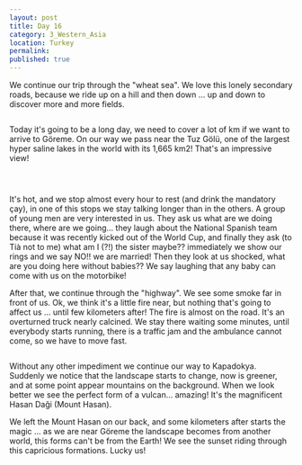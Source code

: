 ```yaml
---
layout: post
title: Day 16
category: 3_Western_Asia
location: Turkey
permalink: 
published: true
---
```


We continue our trip through the "wheat sea". We love this lonely secondary roads, because we ride up on a hill and then down ... up and down to discover more and more fields.

<p><a
href="https://lh3.googleusercontent.com/MbbKDMXaAejJgMcjV_Y58Qi1pdPNwTBuqq_fa3xO0qvi8fflnm01h5NOvYDnIHFm6dmCEGmie1PY4SrIOYuwe7xcocO_X9ICTs8gEE4iNTMZlLECZcauDL90V8DkffuByhK-MeJI58UsV9i4ZlSyZ0Rt_DjwS8LEVRC1TVmugsVZprV4pjixB7Rq8P8F_SUNax1xD3nE9avU_GvC2yl-0HVkvL8QN8ck6VtSlhtZDuPrLTjw859F2ccxzoJgNPOtJahrVNB5Zq0LHlJFghYLlYWwh4vCSYdUvmDJj4LKLsL4jaC0qObl7SS3Ghqnr2wbK_YncvkN1TYzSzEmF8yNEQU5ZSGOclOvLunJ8t-j1CsEEBdDXQ95dL4VmlIK97ocgf3JXFupJvxx6RUrFzkfniCVaAsesSdaLuQ5udiBGG96gXKYmX4k2pOFYZLvq3Sd_BbMGqpPpqWEmBwkoygt8DAfttOv3tKECHecIfdjBC8yZC9Nq-xlrfgQphYXcwLr17-QETWYLXhw2iTl7T9izImNFrFjJYGWvQQdEzIHKjo5DycWMLgikqaIT1V7Go51-fafbWoyPX3foB40g1ZQbMg0EilxrA-sS7UCi9sn4BU1Hv7QOiORejUh669NQ8bu9BVX9PqYfoKAKvOm49kBJKlYzYO5sfthhA=w978-h733-no"><img 
src="https://lh3.googleusercontent.com/MbbKDMXaAejJgMcjV_Y58Qi1pdPNwTBuqq_fa3xO0qvi8fflnm01h5NOvYDnIHFm6dmCEGmie1PY4SrIOYuwe7xcocO_X9ICTs8gEE4iNTMZlLECZcauDL90V8DkffuByhK-MeJI58UsV9i4ZlSyZ0Rt_DjwS8LEVRC1TVmugsVZprV4pjixB7Rq8P8F_SUNax1xD3nE9avU_GvC2yl-0HVkvL8QN8ck6VtSlhtZDuPrLTjw859F2ccxzoJgNPOtJahrVNB5Zq0LHlJFghYLlYWwh4vCSYdUvmDJj4LKLsL4jaC0qObl7SS3Ghqnr2wbK_YncvkN1TYzSzEmF8yNEQU5ZSGOclOvLunJ8t-j1CsEEBdDXQ95dL4VmlIK97ocgf3JXFupJvxx6RUrFzkfniCVaAsesSdaLuQ5udiBGG96gXKYmX4k2pOFYZLvq3Sd_BbMGqpPpqWEmBwkoygt8DAfttOv3tKECHecIfdjBC8yZC9Nq-xlrfgQphYXcwLr17-QETWYLXhw2iTl7T9izImNFrFjJYGWvQQdEzIHKjo5DycWMLgikqaIT1V7Go51-fafbWoyPX3foB40g1ZQbMg0EilxrA-sS7UCi9sn4BU1Hv7QOiORejUh669NQ8bu9BVX9PqYfoKAKvOm49kBJKlYzYO5sfthhA=w978-h733-no" alt=""></a></p>

Today it's going to be a long day, we need to cover a lot of km if we want to arrive to Göreme. On our way we pass near the Tuz Gölü, one of the largest hyper saline lakes in the world with its 1,665 km2! That's an impressive view!


<p><a
href="https://lh3.googleusercontent.com/RR8eP4UC_zHQPZM2nqtFgMr1hvZ3UxjWPjcID7o-sMMIVVagZR69k8tn04egDWX1th4IQ3lhMcCzlPyR6T96MK2WQTKI_VrHzlyCk8SRlWv7AoIN1zt_307hLQGrIBQsyrJsrQmbbeemDVBlorc0zMIOrgdfMRDmLdw0E_zcS2rsK6BxsxAAtZTLMGXvif5jvomWveK48FcQncjQcFJp9ajTCJ4ldtKRClw7EP7I8jXe9TRecESujggIO1hJ4tmTRY5bxyeZbCQGAgva5aF073056qkn8ZktC12UhqtdxpYBbsFaLVq-lCdecfhdBRN8cYyrrXAiD-SVFeqn1k482IvICcWcKAILiuFkvIOqi6u8XuYoqGUvmyoAIXG2qY8K-fu1pIPsMMM9Vk55ODgTPtjG4p8dRXLlrWslx0hMXv2nWtPSX464Af8x_wdWtMA2A9NuE6xtON0AAXnrjrdu25zK193AJqKtQ1kHRja8PBNLczm_fNwDO9XcAzbfvUaelhuEd8SsraCHbj_ARk0v_Lp5gKHH8H6-Zxv26NSJtf2GZH-JW-lcZp6mQLsVqs-aJBELim3_WLXQIqoitWxFGxJnxLsImmAHhY1-PFvoiWktJJ_S_blK95DxTCAPDq5kKA9VvOt_J1dwC3rbwLPP57DIrTFd4O5rZQ=w978-h733-no"><img 
src="https://lh3.googleusercontent.com/RR8eP4UC_zHQPZM2nqtFgMr1hvZ3UxjWPjcID7o-sMMIVVagZR69k8tn04egDWX1th4IQ3lhMcCzlPyR6T96MK2WQTKI_VrHzlyCk8SRlWv7AoIN1zt_307hLQGrIBQsyrJsrQmbbeemDVBlorc0zMIOrgdfMRDmLdw0E_zcS2rsK6BxsxAAtZTLMGXvif5jvomWveK48FcQncjQcFJp9ajTCJ4ldtKRClw7EP7I8jXe9TRecESujggIO1hJ4tmTRY5bxyeZbCQGAgva5aF073056qkn8ZktC12UhqtdxpYBbsFaLVq-lCdecfhdBRN8cYyrrXAiD-SVFeqn1k482IvICcWcKAILiuFkvIOqi6u8XuYoqGUvmyoAIXG2qY8K-fu1pIPsMMM9Vk55ODgTPtjG4p8dRXLlrWslx0hMXv2nWtPSX464Af8x_wdWtMA2A9NuE6xtON0AAXnrjrdu25zK193AJqKtQ1kHRja8PBNLczm_fNwDO9XcAzbfvUaelhuEd8SsraCHbj_ARk0v_Lp5gKHH8H6-Zxv26NSJtf2GZH-JW-lcZp6mQLsVqs-aJBELim3_WLXQIqoitWxFGxJnxLsImmAHhY1-PFvoiWktJJ_S_blK95DxTCAPDq5kKA9VvOt_J1dwC3rbwLPP57DIrTFd4O5rZQ=w978-h733-no" alt=""></a></p>


<p><a
href="https://lh3.googleusercontent.com/oON7jKc18iU-IRoTnhTqih3ne2KDTNwYMJG-52fmyljYiKNValr86Pprz0IYTakDVaExxZJvukn97r8JjfN5rs_Q4I73Z8pX4wkCEFkPm5hpxYgrQL1K0wD4sJ50-fXrazx0cgDXF2w37Kum-KgEFJ3JfE1mgv9xvetgiq8jaEdndqsfRiY7GRNlcIMws8c0WVg4IpokX0AqHeXR33VdI9xhigdj1MKs0zc7kgvswoEudlsr6YzLO4XKmyGOa4NOki7gDY2V4nuC2c34LQ4XsyAQRbWr4ejgwVIMIAC-fmqp1aHKC4tRUeuih2T5a3A7cbx6FpZ1gG6Nyv5jEUf9s1824vOUFa0s4I4MeCiNqCw7q0TxyTL1XtVebRShfAbtUZoYvgiPXQiVqo6_Ovo3HHvikjCRvz2ghTTk9BBJRsDuLQ99IPo0JQWyWitpRtKDsNWBB3X4EoqaZjBWjpCI0yZuU8i3R0xdLRqxbp_AZz7A61MtPf5bPZT8fNyMLQBKRqNj00KU85zoLuXPL_gkIjoTZFlJSFvWcvuNg-4R4KfrohEFJ6L-F29Da3I47ewae4FvZumupwkNLO_rf4ly_sPCjHAU_z3V9YVzbsQuav70t1enrdpU3_c8xjXPS6OtwfdmqG4sNnQFQCKDiB0PH1mE3VR1YIEPfg=w978-h733-no"><img 
src="https://lh3.googleusercontent.com/oON7jKc18iU-IRoTnhTqih3ne2KDTNwYMJG-52fmyljYiKNValr86Pprz0IYTakDVaExxZJvukn97r8JjfN5rs_Q4I73Z8pX4wkCEFkPm5hpxYgrQL1K0wD4sJ50-fXrazx0cgDXF2w37Kum-KgEFJ3JfE1mgv9xvetgiq8jaEdndqsfRiY7GRNlcIMws8c0WVg4IpokX0AqHeXR33VdI9xhigdj1MKs0zc7kgvswoEudlsr6YzLO4XKmyGOa4NOki7gDY2V4nuC2c34LQ4XsyAQRbWr4ejgwVIMIAC-fmqp1aHKC4tRUeuih2T5a3A7cbx6FpZ1gG6Nyv5jEUf9s1824vOUFa0s4I4MeCiNqCw7q0TxyTL1XtVebRShfAbtUZoYvgiPXQiVqo6_Ovo3HHvikjCRvz2ghTTk9BBJRsDuLQ99IPo0JQWyWitpRtKDsNWBB3X4EoqaZjBWjpCI0yZuU8i3R0xdLRqxbp_AZz7A61MtPf5bPZT8fNyMLQBKRqNj00KU85zoLuXPL_gkIjoTZFlJSFvWcvuNg-4R4KfrohEFJ6L-F29Da3I47ewae4FvZumupwkNLO_rf4ly_sPCjHAU_z3V9YVzbsQuav70t1enrdpU3_c8xjXPS6OtwfdmqG4sNnQFQCKDiB0PH1mE3VR1YIEPfg=w978-h733-no" alt=""></a></p>

<p><a
href="https://lh3.googleusercontent.com/aOeYK68tQyWXPoUMakb59flfnZTJvOCX-WqA0CiQhcp8AAGTUANguK_C7wKeIZSix9IOEtIx7rNI3whgQGEPIRskWDWjmV-oe3VR8vrnrzEiyMDWbjsm_e9VKbaNSLD9ClwrEoWtXQMdbpM5VONnxLP6D6smR886ZEsSjJD6495tzx_SCLkpHFkFL_yA38cbrnh1U5sBWEodZE8i2bWaoUTJs61fX1IAW1kQPWhhK_eKZhs0_HP0BiwjX6X7PHJi7T1IRN-jE9WaI9S4i1uOOj87wFF7JwBFVCTlR2UfKrJDiPEDfF50qtARVvsBr4m6Asep9axKIJoIkK8RXnYQvTTin5_i7dRfpbY7dXd4bf9tBICUT23JnBcqBboffDfv6b_qEaTOUwQ0vNvO_Um3iZuaeXqHg-q9vgbcMsspu2hx4MPZusapJNsig9IggjcPUe5oG0gC9MeVRXZwP9rfI7T2LvZlEGt11b5rPOzbLoeoZRZGkgyiGwyWknFszfjaKbzWaMpNeiUEj1n6wsQlEOnmyhuP0mes70x7leZec4hedNxqTo6irZWnmd3RHMFNPE7WxPBzieBPnAeJnBVJ-1eo6tllTNxCDbx0LUTXF1fBSJ96eqnAehKgZlqXewi9AsgYsj-WV21kfuCCrIF0-nub5UCCsqtmYQ=w978-h733-no"><img 
src="https://lh3.googleusercontent.com/aOeYK68tQyWXPoUMakb59flfnZTJvOCX-WqA0CiQhcp8AAGTUANguK_C7wKeIZSix9IOEtIx7rNI3whgQGEPIRskWDWjmV-oe3VR8vrnrzEiyMDWbjsm_e9VKbaNSLD9ClwrEoWtXQMdbpM5VONnxLP6D6smR886ZEsSjJD6495tzx_SCLkpHFkFL_yA38cbrnh1U5sBWEodZE8i2bWaoUTJs61fX1IAW1kQPWhhK_eKZhs0_HP0BiwjX6X7PHJi7T1IRN-jE9WaI9S4i1uOOj87wFF7JwBFVCTlR2UfKrJDiPEDfF50qtARVvsBr4m6Asep9axKIJoIkK8RXnYQvTTin5_i7dRfpbY7dXd4bf9tBICUT23JnBcqBboffDfv6b_qEaTOUwQ0vNvO_Um3iZuaeXqHg-q9vgbcMsspu2hx4MPZusapJNsig9IggjcPUe5oG0gC9MeVRXZwP9rfI7T2LvZlEGt11b5rPOzbLoeoZRZGkgyiGwyWknFszfjaKbzWaMpNeiUEj1n6wsQlEOnmyhuP0mes70x7leZec4hedNxqTo6irZWnmd3RHMFNPE7WxPBzieBPnAeJnBVJ-1eo6tllTNxCDbx0LUTXF1fBSJ96eqnAehKgZlqXewi9AsgYsj-WV21kfuCCrIF0-nub5UCCsqtmYQ=w978-h733-no" alt=""></a></p>


It's hot, and we stop almost every hour to rest (and drink the mandatory çay), in one of this stops we stay talking longer than in the others. A group of young men are very interested in us. They ask us what are we doing there, where are we going... they laugh about the National Spanish team because it was recently kicked out of the World Cup, and finally they ask (to Tià not to me) what am I (?!) the sister maybe?? immediately we show our rings and we say NO!! we are married! Then they look at us shocked, what are you doing here without babies?? We say laughing that any baby can come with us on the motorbike!

After that, we continue through the "highway". We see some smoke far in front of us. Ok, we think it's a little fire near, but nothing that's going to affect us ... until few kilometers after! The fire is almost on the road. It's an overturned truck nearly calcined. We stay there waiting some minutes, until everybody starts running, there is a traffic jam and the ambulance cannot come, so we have to move fast.

<p><a
href="https://lh3.googleusercontent.com/q8A3M23BSTTQNiAoo8gDJEaz7RQeCDPl8SwV9zYNf_C0Lk_MC6dXaDrmG_fTuZo1JtUUEOtXHvHHuJ44E-NoMOnhRzsLZEr3lzQnLGFcGVHCBl2utPHYjfJzIRLsAM5wfFpV1DaINJBE179_Smw4tieoXrtyAjPLj4ERxO6YrklhnUrrbTrFEAsBbdH6zhQ5szhLKP9orctosNe4RfroTpocNDJ9TJEv9FC4gd3dwXmzyzHwlA7AiDF21xR7Guu44N5QadIyjBLgtnUCVAokI_T16SrYiEIhPiotN-F-00MuQw87borp0Zqb2NdF4BgMRyGYspKujPFrxot-H_knKSEXIYHWtHTioASHO7XgcDGtQzhdLzRjuGKj0YjAGeGwffiWbEXB6b6fUGj-N_mqsg7OiRj6wCrLj4Uw-hJnskLG3XvgAe2Xik5Sopvh1XmKgNYQBggkEoNgozn6UFD5Ff1kUPzlyJ0aPbUQ25BcVPDuyvprOsV2uLbtIvqGK50EIy0jr80JfClH9DCpni5rr6rEbDe5FAWEdx49J1YUnbn2DKf3QMni4hnW61XIaXQdtOwB3MhG-mRzmTGok7Q4l7mrw7DKOeOYZJfdQToG4hAYo4kGHPMblfrV1d8MpyAS2hBAaAdV7ymw2514W_m-MSF-HAGHCdUgsQ=w978-h733-no"><img 
src="https://lh3.googleusercontent.com/q8A3M23BSTTQNiAoo8gDJEaz7RQeCDPl8SwV9zYNf_C0Lk_MC6dXaDrmG_fTuZo1JtUUEOtXHvHHuJ44E-NoMOnhRzsLZEr3lzQnLGFcGVHCBl2utPHYjfJzIRLsAM5wfFpV1DaINJBE179_Smw4tieoXrtyAjPLj4ERxO6YrklhnUrrbTrFEAsBbdH6zhQ5szhLKP9orctosNe4RfroTpocNDJ9TJEv9FC4gd3dwXmzyzHwlA7AiDF21xR7Guu44N5QadIyjBLgtnUCVAokI_T16SrYiEIhPiotN-F-00MuQw87borp0Zqb2NdF4BgMRyGYspKujPFrxot-H_knKSEXIYHWtHTioASHO7XgcDGtQzhdLzRjuGKj0YjAGeGwffiWbEXB6b6fUGj-N_mqsg7OiRj6wCrLj4Uw-hJnskLG3XvgAe2Xik5Sopvh1XmKgNYQBggkEoNgozn6UFD5Ff1kUPzlyJ0aPbUQ25BcVPDuyvprOsV2uLbtIvqGK50EIy0jr80JfClH9DCpni5rr6rEbDe5FAWEdx49J1YUnbn2DKf3QMni4hnW61XIaXQdtOwB3MhG-mRzmTGok7Q4l7mrw7DKOeOYZJfdQToG4hAYo4kGHPMblfrV1d8MpyAS2hBAaAdV7ymw2514W_m-MSF-HAGHCdUgsQ=w978-h733-no" alt=""></a></p>

Without any other impediment we continue our way to Kapadokya. Suddenly we notice that the landscape starts to change, now is greener, and at some point appear mountains on the background. When we look better we see the perfect form of a vulcan... amazing! It's the magnificent Hasan Daği (Mount Hasan).

We left the Mount Hasan on our back, and some kilometers after starts the magic ... as we are near Göreme the landscape becomes from another world, this forms can't be from the Earth! We see the sunset riding through this capricious formations. Lucky us!

<p><a
href="https://lh3.googleusercontent.com/aPuO3Dzr6SMrPAqxEC0okFVEqlNDsV_twEnchjgaqqgux01jiW52LRrHzM5yu3jUiqYe-kASfFvB1ZoauyhQdpgT8M3j1Gf5TKjloQwEuVDSsQq0kU9RqgedmyLVJt5c2CI1xZFk5tmmDgSZ72-E5o4FG6In9WW_HhYqjMj2ibZP4RYUrD4pz1x1xk1TnHpRydB3_ZM2pMxM6ulCVVs4HjBREafuspUtQgmlj3ah1B1kUYV72h790t3tvhpzXv7vcYAcHjQ1j7o7Wp0-HpRGQyjo4aK91zzu21Lm66VMVlqAwoQwGk2ED5LP-9id_fTu1q0d_QD3lmq5YmvE6-gCaVkGZbOjyzQzcsWgwLilM892HtJytEP5K1LN0lUZId47cFRkXs6zDPmofin4-Xym5wbk9XpCe-50BeADljnk7ILfPBLoYR4B5wxpEcVV0y4IvN8XSSntLCn4HSFhSMfkGPnZELmN_mXE9qP06bSVc8d-RP-uPP1GtB9S9B9pNVTcbrB83p3N5sAOrpIpbZhx39WkkaWYm3aKi3Pa6wiUi7etk5cD_ZiKIQx36_ek7UVV5K0b_A0L75pMA85w_tvcUZ_uBBG6SOr_9DK1H7rpATWV1AQ5_hYLzDQUWHuzj1yhc1Ok8nXukXp-6nJPBwcnVyX3isCh-hN_Rw=w978-h733-no"><img 
src="https://lh3.googleusercontent.com/aPuO3Dzr6SMrPAqxEC0okFVEqlNDsV_twEnchjgaqqgux01jiW52LRrHzM5yu3jUiqYe-kASfFvB1ZoauyhQdpgT8M3j1Gf5TKjloQwEuVDSsQq0kU9RqgedmyLVJt5c2CI1xZFk5tmmDgSZ72-E5o4FG6In9WW_HhYqjMj2ibZP4RYUrD4pz1x1xk1TnHpRydB3_ZM2pMxM6ulCVVs4HjBREafuspUtQgmlj3ah1B1kUYV72h790t3tvhpzXv7vcYAcHjQ1j7o7Wp0-HpRGQyjo4aK91zzu21Lm66VMVlqAwoQwGk2ED5LP-9id_fTu1q0d_QD3lmq5YmvE6-gCaVkGZbOjyzQzcsWgwLilM892HtJytEP5K1LN0lUZId47cFRkXs6zDPmofin4-Xym5wbk9XpCe-50BeADljnk7ILfPBLoYR4B5wxpEcVV0y4IvN8XSSntLCn4HSFhSMfkGPnZELmN_mXE9qP06bSVc8d-RP-uPP1GtB9S9B9pNVTcbrB83p3N5sAOrpIpbZhx39WkkaWYm3aKi3Pa6wiUi7etk5cD_ZiKIQx36_ek7UVV5K0b_A0L75pMA85w_tvcUZ_uBBG6SOr_9DK1H7rpATWV1AQ5_hYLzDQUWHuzj1yhc1Ok8nXukXp-6nJPBwcnVyX3isCh-hN_Rw=w978-h733-no" alt=""></a></p>

<p><a
href="https://lh3.googleusercontent.com/Ad3SFjGM0wsm1dU5D3qmcW3vemEFuvRdTgU0XfVOCCQfT_Xyh5lQy25HHak4eczTNL8xyd2gsO8gnagvFVx5UwQwqwzyAx1goAJFLCS5AtwLZlDLgM6ChEagc2TUd_DH4lhb97FfElRwURWOX-z8ZJLsVhRyX1M66dZ665ycp3hZES79GLmjlxaOChxg9Xxt_1uIOS27RY6yP6NcSEfXuntGUeAo8wjj4pWlVljW58fbSIqY1hkphu9wnmD2NFgLROCgoqWD2ci8OOIQYV5H0yW-pCpFkm_kPO1c5XxGw5CXyAGXYNiQBSCUbP05M4N7YZUahNu2tWSs_lkAXYR2Py5tz9wXdv4TV6InAoUxglMztdMexWV_oHk2uMJxFNXU2wqWniR-WWbzr3blZeFZCaPzBNCjKv4VSu2Gw9oYq3ujnoMJt9ZgXdlHAx4RcI490mNL9DEcC4eJ2g_S-5SnCbnUsv5MktQ4QGj8MBaLF5ftea0xJ0cRM7-E9cGxaWLwaka_bVhAd71ztnEHthisDqz6aQHiDEn_Ceb2AaeDjsCGndmu3l-vQI9jpSAp5fucCB-Hankwe7tux8g3cZNl30CY_qxosGUUnQYM5mbR8cxIvmR4INWpZ6OX4XLK1GlVI4Af-Xs116UG-Abu-5TGS7Ux1y01MGFWvw=w978-h733-no"><img 
src="https://lh3.googleusercontent.com/Ad3SFjGM0wsm1dU5D3qmcW3vemEFuvRdTgU0XfVOCCQfT_Xyh5lQy25HHak4eczTNL8xyd2gsO8gnagvFVx5UwQwqwzyAx1goAJFLCS5AtwLZlDLgM6ChEagc2TUd_DH4lhb97FfElRwURWOX-z8ZJLsVhRyX1M66dZ665ycp3hZES79GLmjlxaOChxg9Xxt_1uIOS27RY6yP6NcSEfXuntGUeAo8wjj4pWlVljW58fbSIqY1hkphu9wnmD2NFgLROCgoqWD2ci8OOIQYV5H0yW-pCpFkm_kPO1c5XxGw5CXyAGXYNiQBSCUbP05M4N7YZUahNu2tWSs_lkAXYR2Py5tz9wXdv4TV6InAoUxglMztdMexWV_oHk2uMJxFNXU2wqWniR-WWbzr3blZeFZCaPzBNCjKv4VSu2Gw9oYq3ujnoMJt9ZgXdlHAx4RcI490mNL9DEcC4eJ2g_S-5SnCbnUsv5MktQ4QGj8MBaLF5ftea0xJ0cRM7-E9cGxaWLwaka_bVhAd71ztnEHthisDqz6aQHiDEn_Ceb2AaeDjsCGndmu3l-vQI9jpSAp5fucCB-Hankwe7tux8g3cZNl30CY_qxosGUUnQYM5mbR8cxIvmR4INWpZ6OX4XLK1GlVI4Af-Xs116UG-Abu-5TGS7Ux1y01MGFWvw=w978-h733-no" alt=""></a></p>